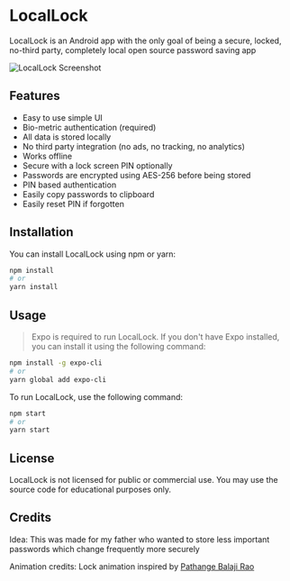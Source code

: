 # LocalLock

LocalLock is an Android app with the only goal of being a secure, locked, no-third party, completely local open source password saving app

![LocalLock Screenshot](./assets/screenshot_github.png)

## Features

- Easy to use simple UI
- Bio-metric authentication (required)
- All data is stored locally
- No third party integration (no ads, no tracking, no analytics)
- Works offline
- Secure with a lock screen PIN optionally
- Passwords are encrypted using AES-256 before being stored
- PIN based authentication
- Easily copy passwords to clipboard
- Easily reset PIN if forgotten

## Installation

You can install LocalLock using npm or yarn:

```bash
npm install
# or
yarn install
```

## Usage

> Expo is required to run LocalLock. If you don't have Expo installed, you can install it using the following command:

```bash
npm install -g expo-cli
# or
yarn global add expo-cli
```

To run LocalLock, use the following command:

```bash
npm start
# or
yarn start
```

## License

LocalLock is not licensed for public or commercial use. You may use the source code for educational purposes only.

## Credits

Idea: This was made for my father who wanted to store less important passwords which change frequently more securely

Animation credits: Lock animation inspired by [Pathange Balaji Rao](https://lottiefiles.com/balajirao)